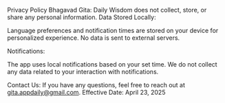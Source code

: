 Privacy Policy
Bhagavad Gita: Daily Wisdom does not collect, store, or share any personal information.
Data Stored Locally:

Language preferences and notification times are stored on your device for personalized experience.
No data is sent to external servers.

Notifications:

The app uses local notifications based on your set time.
We do not collect any data related to your interaction with notifications.

Contact Us:
If you have any questions, feel free to reach out at gita.appdaily@gmail.com.
Effective Date: April 23, 2025

